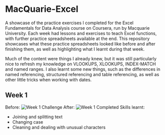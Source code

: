 # MacQuarie-Excel
A showcase of the practice exercises I completed for the Excel Fundamentals for Data Analysis course on Coursera, run by Macquarie University. Each week had lessons and exercises to teach Excel functions, with further practice spreadsheets available at the end. This repository showcases what these practice spreadsheets looked like before and after finishing them, as well as highlighting what I learnt during that week.

Much of the content were things I already knew, but it was still particularly nice to refresh my knowledge on VLOOKUPS, XLOOKUPS, INDEX-MATCH and named ranges. I also learnt some new things, such as the differences in named referencing, structured referencing and table referencing, as well as other little tricks when working with dates.

## Week 1
Before:
![Week 1 Challenge](https://github.com/user-attachments/assets/1b57e0aa-867f-4416-bf00-981ca3f69a70)
After:
![Week 1 Completed](https://github.com/user-attachments/assets/2a056c9e-a792-487d-a080-2c990b9d4085)
Skills learnt:
- Joining and splitting text
- Changing case
- Cleaning and dealing with unusual characters
